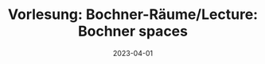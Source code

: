 ---
title: "Vorlesung: Bochner-Räume/Lecture: Bochner spaces"
collection: teaching
type: "Undergraduate course"
permalink: /teaching/2023-summer-teaching
venue: "University of Freiburg, Department of Applied Mathematics"
date: 2023-04-01
location: "Freiburg, Germany"
role: "supervision"
---